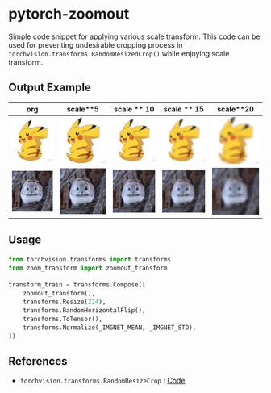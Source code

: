 # pytorch-zoomout

Simple code snippet for applying various scale transform. This code can be used for preventing undesirable cropping process in `torchvision.transforms.RandomResizedCrop()` while enjoying scale transform.

## Output Example
|              org              |           scale**5            |          scale ** 10           |          scale ** 15           |           scale**20            |
| :---------------------------: | :---------------------------: | :----------------------------: | :----------------------------: | :----------------------------: |
| ![](./output/1-pyramid-0.jpg) | ![](./output/1-pyramid-5.jpg) | ![](./output/1-pyramid-10.jpg) | ![](./output/1-pyramid-15.jpg) | ![](./output/1-pyramid-20.jpg) |
| ![](./output/2-pyramid-0.jpg) | ![](./output/2-pyramid-5.jpg) | ![](./output/2-pyramid-10.jpg) | ![](./output/2-pyramid-15.jpg) | ![](./output/2-pyramid-20.jpg) |

## Usage

```python
from torchvision.transforms import transforms
from zoom_transform import zoomout_transform

transform_train = transforms.Compose([
    zoomout_transform(),
    transforms.Resize(224),
    transforms.RandomHorizontalFlip(),
    transforms.ToTensor(),
    transforms.Normalize(_IMGNET_MEAN, _IMGNET_STD),
])

```

## References

- `torchvision.transforms.RandomResizeCrop` : [Code](http://pytorch.org/vision/main/_modules/torchvision/transforms/transforms.html#RandomResizedCrop)
